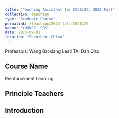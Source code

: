 ```yaml
---
title: "Teaching Assistant for CSC6129, 2023 Fall"
collection: teaching
type: "Graduate Course"
permalink: /teaching/2023-fall-CSC6129
venue: "CUHKSZ, SDS"
date: 2023-09-01
location: "Shenzhen, China"
---
```


Professors: Wang Baoxiang
Lead TA: Dan Qiao

## Course Name
Reinforcement Learning

## Principle Teachers


## Introduction
